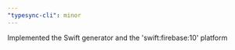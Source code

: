 ```yaml
---
"typesync-cli": minor
---
```


Implemented the Swift generator and the 'swift:firebase:10' platform
